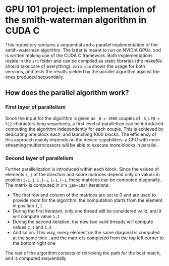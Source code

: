 # GPU 101 project: implementation of the smith-waterman algorithm in CUDA C
This repository contains a sequential and a parallel implementation of the smith-waterman algorithm.
The latter is meant to run on NVIDIA GPUs, and is written making use of the CUDA C framework.
Both implementations reside in the <code>src</code> folder and can be compiled as static libraries (the makefile should take care of everything). 
<code>main.cpp</code> shows the usage for both versions, and tests the results yielded by the parallel algorithm against the ones produced sequentially.

## How does the parallel algorithm work?
### First layer of parallelism
Since the input for the algorithm is given as <code> N = 1000</code> couples of <code> S_LEN = 512</code> characters long sequences, a first level of parallelism can be introduced computing the algorithm independently for each couple.
This is achieved by dedicating one block each, and launching 1000 blocks. The efficiency of this approach mainly depends on the device capabilities: a GPU with more streaming multiprocessors will be able to execute more blocks in parallel.

### Second layer of parallelism
Further parallelization is introduced within each block.
Since the values of elements <code>i,j</code> of the direction and score matrices depend only on values in position <code>i-1,j</code>, <code>i,j-1</code>, <code>i-1,j-1</code>, these matrices can be computed diagonally.
The matrix is computed in <code>2*S_LEN=1024</code> iterations:
- The first row and column of the matrices are set to 0 and are used to provide room for the algorithm: the computation starts from the element in position <code>1,1</code>
- During the first iteration, only one thread will be considered valid, and it will compute value <code>1,1</code>
- During the second iteration, the now two valid threads will compute values <code>2,1</code> and <code>1,2</code>
- And so on. This way, every element on the same diagonal is computed at the same time , and the matrix is completed from the top left corner to the bottom right one

The rest of the algorithm consists of retrieving the path for the best match, and is computed sequentially


